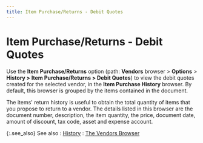 ```yaml
---
title: Item Purchase/Returns - Debit Quotes
---
```


# Item Purchase/Returns - Debit Quotes


Use the **Item Purchase/Returns**  option (path: **Vendors** browser  > **Options** > **History 
 &gt; Item Purchase/Returns &gt; Debit Quotes**) to view the debit  quotes created for the selected vendor, in the **Item 
 Purchase History** browser. By default, this browser is grouped by  the items contained in the document.


The items' return history is useful to obtain the total quantity of  items that you propose to return to a vendor. The details listed in this  browser are the document number, description, the item quantity, the price,  document date, amount of discount, tax code, asset and expense account.


{:.see_also}
See also
: [History]({{site.mv_baseurl}}/vendors-browser/info/history/history_additional_browser_options_vendor_profile.html)
: [The Vendors Browser]({{site.mv_baseurl}}/vendors-browser/the_vendor_browser.html)
